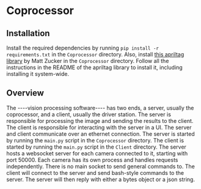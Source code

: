 # Coprocessor
## Installation
Install the required dependencies by running `pip install -r requirements.txt` in the `Coprocessor` directory. Also, 
install [this apriltag library](https://github.com/swatbotics/apriltag) by Matt Zucker in the `Coprocessor` directory. Follow all 
the instructions in the README of the apriltag library to install it, including installing it system-wide.


## Overview
The ----vision processing software---- has two ends, a server, usually the coprocessor, and a client, usually the driver 
station. The server is responsible for processing the image and sending the results to the client. The client is 
responsible for interacting with the server in a UI. The server and client communicate over an ethernet connection. 
The server is started by running the `main.py` script in the `Coprocessor` directory. The client is started by running 
the `main.py` script in the `Client` directory. The server hosts a websocket server for each camera connected to it,
starting with port 50000. Each camera has its own process and handles requests independently. There is no main socket
to send general commands to. The client will connect to the server and send bash-style commands to the server. The 
server will then reply with either a bytes object or a json string.
